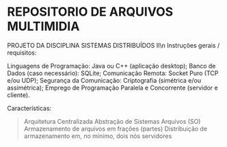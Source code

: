 # REPOSITORIO DE ARQUIVOS MULTIMIDIA
PROJETO DA DISCIPLINA SISTEMAS DISTRIBUÍDOS II\n
Instruções gerais / requisitos:

Linguagens de Programação: Java ou C++ (aplicação desktop);
Banco de Dados (caso necessário): SQLite;
Comunicação Remota: Socket Puro (TCP e/ou UDP);
Segurança da Comunicação: Criptografia (simétrica e/ou assimétrica);
Emprego de Programação Paralela e Concorrente (servidor e cliente).

Características:
>	Arquitetura Centralizada
>	Abstração de Sistemas Arquivos (SO)
>	Armazenamento de arquivos em frações (partes)
>	Distribuição de armazenamento em, no mínimo, dois nós servidores
